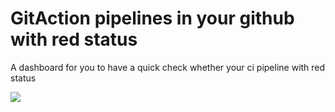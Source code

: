 # GitAction pipelines in your github with red status
A dashboard for you to have a quick check whether your ci pipeline with red status   

![](https://github.com/gitaction/pipeline-red/workflows/Node.js%20CI/badge.svg)

